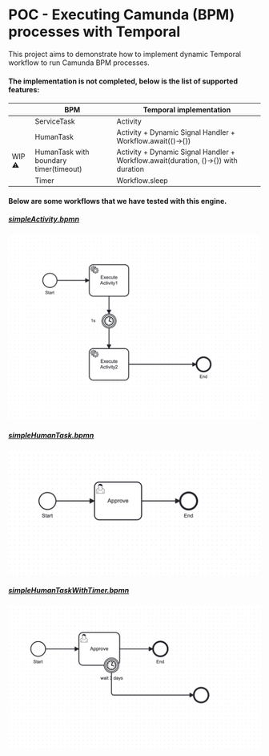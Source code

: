 # POC - Executing Camunda (BPM) processes with Temporal

This project aims to demonstrate how to implement dynamic Temporal workflow to run Camunda BPM processes.

#### The implementation is not completed, below is the list of supported features:

|        | BPM                                    | Temporal implementation                                                            |   
|--------|----------------------------------------|------------------------------------------------------------------------------------|
|        | ServiceTask                            | Activity                                                                           |
|        | HumanTask                              | Activity + Dynamic Signal Handler + Workflow.await(()->{})                         |
| WIP ⚠️ | HumanTask with boundary timer(timeout) | Activity + Dynamic Signal Handler + Workflow.await(duration, ()->{}) with duration |
|        | Timer                                  | Workflow.sleep                                                                     |

#### Below are some workflows that we have tested with this engine.

##### [simpleActivity.bpmn](src/main/resources/simpleActivity.bpmn)

![Screenshot 2024-11-10 at 21.19.24.png](docs/Screenshot%202024-11-10%20at%2021.19.24.png)

##### [simpleHumanTask.bpmn](src/main/resources/simpleHumanTask.bpmn)

![Screenshot 2024-11-10 at 21.19.29.png](docs/Screenshot%202024-11-10%20at%2021.19.29.png)

##### [simpleHumanTaskWithTimer.bpmn](src/main/resources/simpleHumanTaskWithTimer.bpmn)

![Screenshot 2024-11-10 at 21.19.36.png](docs/Screenshot%202024-11-10%20at%2021.19.36.png)

